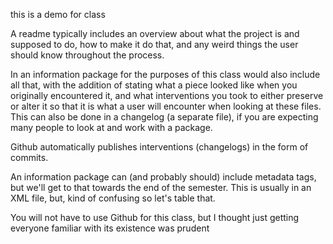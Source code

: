 this is a demo for class


A readme typically includes an overview about what the project is and supposed to do, how to make it do that, and any weird things the user should know throughout the process.

In an information package for the purposes of this class would also include all that, with the addition of stating what a piece looked like when you originally encountered it, and what interventions you took to either preserve or alter it so that it is what a user will encounter when looking at these files. This can also be done in a changelog (a separate file), if you are expecting many people to look at and work with a package. 

Github automatically publishes interventions (changelogs) in the form of commits.

An information package can (and probably should) include metadata tags, but we'll get to that towards the end of the semester. This is usually in an XML file, but, kind of confusing so let's table that. 

You will not have to use Github for this class, but I thought just getting everyone familiar with its existence was prudent
